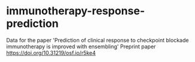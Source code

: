 # immunotherapy-response-prediction
Data for the paper 'Prediction of clinical response to checkpoint blockade immunotherapy is improved with ensembling' 
Preprint paper https://doi.org/10.31219/osf.io/r5ke4
